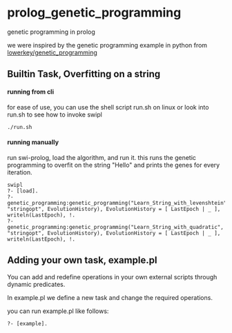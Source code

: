# prolog_genetic_programming
genetic programming in prolog

we were inspired by the genetic programming example in python from [lowerkey/genetic_programming](https://github.com/lowerkey/genetic_programming)


## Builtin Task, Overfitting on a string

#### running from cli

for ease of use, you can use the shell script run.sh on linux
or look into run.sh to see how to invoke swipl

```
./run.sh
```

#### running manually

run swi-prolog, load the algorithm, and run it.
this runs the genetic programming to overfit on the string "Hello" and prints the genes for every iteration.

``` 
swipl
?- [load].
?- genetic_programming:genetic_programming("Learn_String_with_levenshtein", "stringopt", EvolutionHistory), EvolutionHistory = [ LastEpoch | _ ], writeln(LastEpoch), !.
?- genetic_programming:genetic_programming("Learn_String_with_quadratic", "stringopt", EvolutionHistory), EvolutionHistory = [ LastEpoch | _ ], writeln(LastEpoch), !.
```


## Adding your own task, example.pl

You can add and redefine operations in your own external scripts through dynamic predicates.

In example.pl we define a new task and change the required operations.

you can run example.pl like follows:

```
?- [example].
```
